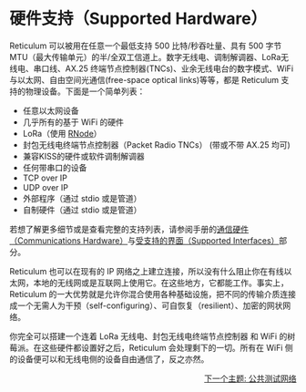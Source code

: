 # 硬件支持（Supported Hardware）
Reticulum 可以被用在任意一个最低支持 500 比特/秒吞吐量、具有 500 字节 MTU（最大传输单元）的半/全双工信道上。数字无线电、调制解调器、LoRa无线电、串口线、AX.25 终端节点控制器(TNCs)、业余无线电台的数字模式、WiFi与以太网、自由空间光通信(free-space optical links)等等，都是 Reticulum 支持的物理设备。下面是一个简单列表：

- 任意以太网设备
- 几乎所有的基于 WiFi 的硬件
- LoRa（使用 [RNode](https://unsigned.io/rnode/)）
- 封包无线电终端节点控制器（Packet Radio TNCs） (带或不带 AX.25 均可)
- 兼容KISS的硬件或软件调制解调器
- 任何带串口的设备
- TCP over IP
- UDP over IP
- 外部程序（通过 stdio 或是管道）
- 自制硬件（通过 stdio 或是管道）

若想了解更多细节或是查看完整的支持列表，请参阅手册的[通信硬件（Communications Hardware）](manual/hardware.html)与[受支持的界面（Supported Interfaces）](manual/interfaces.html)部分。

Reticulum 也可以在现有的 IP 网络之上建立连接，所以没有什么阻止你在有线以太网，本地的无线网或是互联网上使用它。在这些地方，它都能工作。事实上，Reticulum 的一大优势就是允许你混合使用各种基础设施，把不同的传输介质连接成一个无需人为干预（self-configuring）、可自恢复（resilient）、加密的网状网络。

你完全可以搭建一个连着 LoRa 无线电、封包无线电终端节点控制器 和 WiFi 的树莓派。在这些硬件都设置好之后，Reticulum 会处理剩下的一切。所有在 WiFi 侧的设备便可以和无线电侧的设备自由通信了，反之亦然。

<p align="right"><a href="connect_zh-cn.html">下一个主题: 公共测试网络</a></p>
